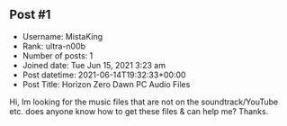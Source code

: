 ## Post #1
- Username: MistaKing
- Rank: ultra-n00b
- Number of posts: 1
- Joined date: Tue Jun 15, 2021 3:23 am
- Post datetime: 2021-06-14T19:32:33+00:00
- Post Title: Horizon Zero Dawn PC Audio Files

Hi, Im looking for the music files that are not on the soundtrack/YouTube etc. does anyone know how to get these files & can help me? Thanks.
